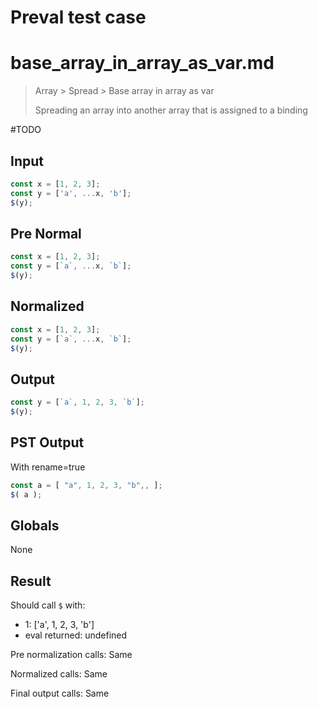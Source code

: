 # Preval test case

# base_array_in_array_as_var.md

> Array > Spread > Base array in array as var
>
> Spreading an array into another array that is assigned to a binding

#TODO

## Input

`````js filename=intro
const x = [1, 2, 3];
const y = ['a', ...x, 'b'];
$(y);
`````

## Pre Normal

`````js filename=intro
const x = [1, 2, 3];
const y = [`a`, ...x, `b`];
$(y);
`````

## Normalized

`````js filename=intro
const x = [1, 2, 3];
const y = [`a`, ...x, `b`];
$(y);
`````

## Output

`````js filename=intro
const y = [`a`, 1, 2, 3, `b`];
$(y);
`````

## PST Output

With rename=true

`````js filename=intro
const a = [ "a", 1, 2, 3, "b",, ];
$( a );
`````

## Globals

None

## Result

Should call `$` with:
 - 1: ['a', 1, 2, 3, 'b']
 - eval returned: undefined

Pre normalization calls: Same

Normalized calls: Same

Final output calls: Same

